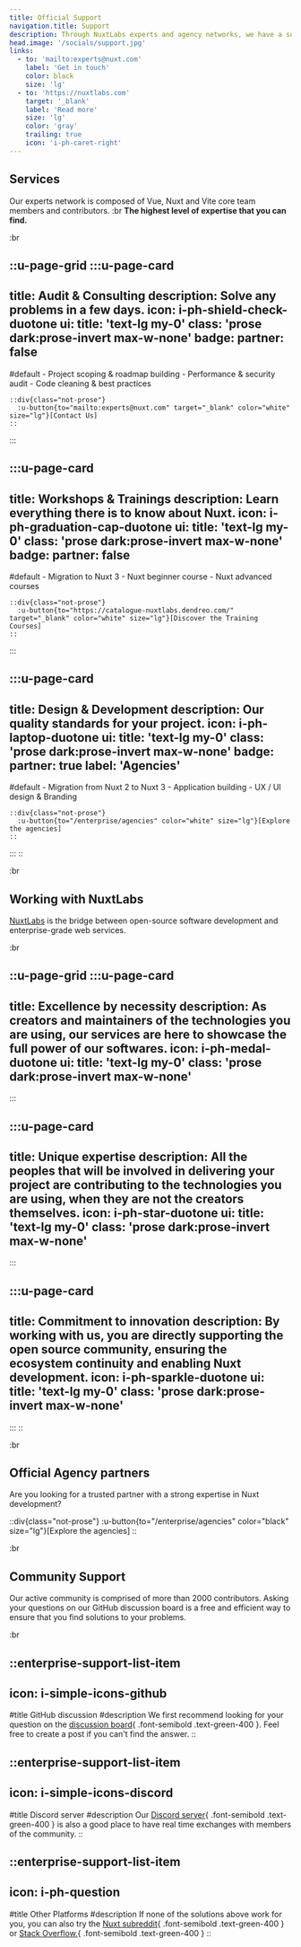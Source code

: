 ```yaml
---
title: Official Support
navigation.title: Support
description: Through NuxtLabs experts and agency networks, we have a solution for every need.
head.image: '/socials/support.jpg'
links:
  - to: 'mailto:experts@nuxt.com'
    label: 'Get in touch'
    color: black
    size: 'lg'
  - to: 'https://nuxtlabs.com'
    target: '_blank'
    label: 'Read more'
    size: 'lg'
    color: 'gray'
    trailing: true
    icon: 'i-ph-caret-right'
---
```


## Services

Our experts network is composed of Vue, Nuxt and Vite core team members and contributors. :br **The highest level of expertise that you can find.**

:br

::u-page-grid
  :::u-page-card
  ---
  title: Audit & Consulting
  description: Solve any problems in a few days.
  icon: i-ph-shield-check-duotone
  ui:
    title: 'text-lg my-0'
  class: 'prose dark:prose-invert max-w-none'
  badge:
    partner: false
  ---
  #default
    - Project scoping & roadmap building
    - Performance & security audit
    - Code cleaning & best practices

    ::div{class="not-prose"}
      :u-button{to="mailto:experts@nuxt.com" target="_blank" color="white" size="lg"}[Contact Us]
    ::
  :::

  :::u-page-card
  ---
  title: Workshops & Trainings
  description: Learn everything there is to know about Nuxt.
  icon: i-ph-graduation-cap-duotone
  ui:
    title: 'text-lg my-0'
  class: 'prose dark:prose-invert max-w-none'
  badge:
    partner: false
  ---
  #default
    - Migration to Nuxt 3
    - Nuxt beginner course
    - Nuxt advanced courses

    ::div{class="not-prose"}
      :u-button{to="https://catalogue-nuxtlabs.dendreo.com/" target="_blank" color="white" size="lg"}[Discover the Training Courses]
    ::
  :::

  :::u-page-card
  ---
  title: Design & Development
  description: Our quality standards for your project.
  icon: i-ph-laptop-duotone
  ui:
    title: 'text-lg my-0'
  class: 'prose dark:prose-invert max-w-none'
  badge:
    partner: true
    label: 'Agencies'
  ---
  #default
    - Migration from Nuxt 2 to Nuxt 3
    - Application building
    - UX / UI design & Branding

    ::div{class="not-prose"}
      :u-button{to="/enterprise/agencies" color="white" size="lg"}[Explore the agencies]
    ::
  :::
::

:br

## Working with NuxtLabs

[NuxtLabs](https://nuxtlabs.com) is the bridge between open-source software development and enterprise-grade web services.

:br

::u-page-grid
  :::u-page-card
  ---
  title: Excellence by necessity
  description: As creators and maintainers of the technologies you are using, our services are here to showcase the full power of our softwares.
  icon: i-ph-medal-duotone
  ui:
    title: 'text-lg my-0'
  class: 'prose dark:prose-invert max-w-none'
  ---
  :::

  :::u-page-card
  ---
  title: Unique expertise
  description: All the peoples that will be involved in delivering your project are contributing to the technologies you are using, when they are not the creators themselves.
  icon: i-ph-star-duotone
  ui:
    title: 'text-lg my-0'
  class: 'prose dark:prose-invert max-w-none'
  ---
  :::

  :::u-page-card
  ---
  title: Commitment to innovation
  description: By working with us, you are directly supporting the open source community, ensuring the ecosystem continuity and enabling Nuxt development.
  icon: i-ph-sparkle-duotone
  ui:
    title: 'text-lg my-0'
  class: 'prose dark:prose-invert max-w-none'
  ---
  :::
::

:br

## Official Agency partners

Are you looking for a trusted partner with a strong expertise in Nuxt development?<br>

::div{class="not-prose"}
  :u-button{to="/enterprise/agencies" color="black" size="lg"}[Explore the agencies]
::

:br

## Community Support

Our active community is comprised of more than 2000 contributors. Asking your questions on our GitHub discussion board is a free and efficient way to ensure that you find solutions to your problems.

:br

::enterprise-support-list-item
---
icon: i-simple-icons-github
---
#title
GitHub discussion
#description
We first recommend looking for your question on the [discussion board](https://github.com/nuxt/nuxt/discussions){ .font-semibold .text-green-400 }. Feel free to create a post if you can't find the answer.
::

::enterprise-support-list-item
---
icon: i-simple-icons-discord
---
#title
Discord server
#description
Our [Discord server](https://discord.com/invite/nuxt-473401852243869706){ .font-semibold .text-green-400 } is also a good place to have real time exchanges with members of the community.
::

::enterprise-support-list-item
---
icon: i-ph-question
---
#title
Other Platforms
#description
If none of the solutions above work for you, you can also try the [Nuxt subreddit](https://www.reddit.com/r/Nuxt/){ .font-semibold .text-green-400 } or [Stack Overflow.](https://stackoverflow.com/questions/tagged/nuxt.js?tab=Newest){ .font-semibold .text-green-400 }
::
